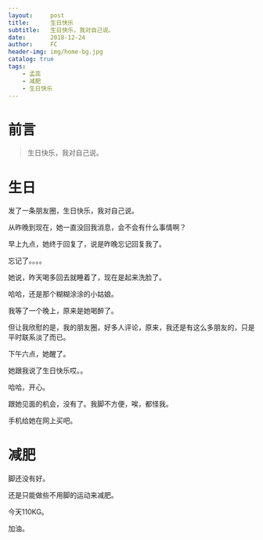 ```yaml
---
layout:     post
title:      生日快乐
subtitle:   生日快乐，我对自己说。
date:       2018-12-24
author:     FC
header-img: img/home-bg.jpg
catalog: true
tags:
    - 孟蕊
    - 减肥
    - 生日快乐
---
```



# 前言

>生日快乐，我对自己说。



# 生日

发了一条朋友圈，生日快乐，我对自己说。

从昨晚到现在，她一直没回我消息，会不会有什么事情啊？

早上九点，她终于回复了，说是昨晚忘记回复我了。

忘记了。。。。

她说，昨天喝多回去就睡着了，现在是起来洗脸了。

哈哈，还是那个糊糊涂涂的小姑娘。

我等了一个晚上，原来是她喝醉了。

但让我欣慰的是，我的朋友圈，好多人评论，原来，我还是有这么多朋友的，只是平时联系淡了而已。

下午六点，她醒了。

她跟我说了生日快乐哎。。

哈哈，开心。

跟她见面的机会，没有了。我脚不方便，唉，都怪我。

手机给她在网上买吧。

# 减肥
脚还没有好。

还是只能做些不用脚的运动来减肥。

今天110KG。

加油。


